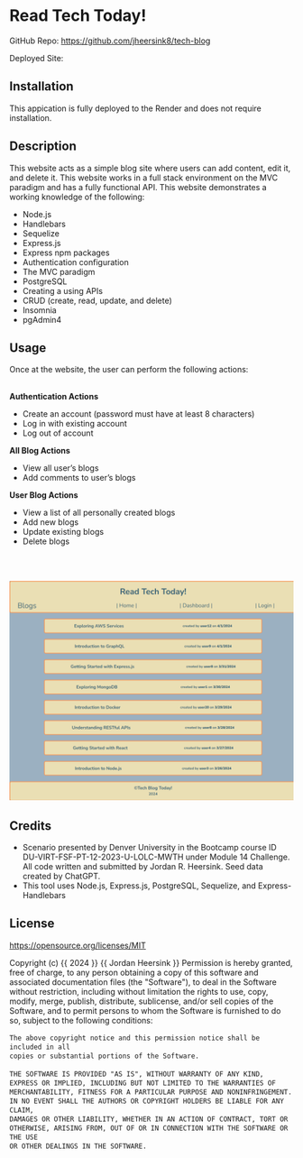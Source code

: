 # Read Tech Today!
GitHub Repo: https://github.com/jheersink8/tech-blog

Deployed Site: 

## Installation 
This appication is fully deployed to the Render and does not require installation. 


## Description
This website acts as a simple blog site where users can add content, edit it, and delete it. This website works in a full stack environment on the MVC paradigm and has a fully functional API. This website demonstrates a working knowledge of the following: 

- Node.js
- Handlebars
- Sequelize
- Express.js
- Express npm packages
- Authentication configuration
- The MVC paradigm 
- PostgreSQL
- Creating a using APIs
- CRUD (create, read, update, and delete) 
- Insomnia
- pgAdmin4





## Usage
Once at the website, the user can perform the following actions: 
<br/><br/>

**Authentication Actions**
- Create an account (password must have at least 8 characters)
- Log in with existing account
- Log out of account

**All Blog Actions**
- View all user’s blogs 
- Add comments to user’s blogs

**User Blog Actions**
- View a list of all personally created blogs
- Add new blogs
- Update existing blogs
- Delete blogs 

<br><br>

![A screenshot of a the list of blogs.](./Assets/images/screenshot.png)


## Credits
- Scenario presented by Denver University in the Bootcamp course ID DU-VIRT-FSF-PT-12-2023-U-LOLC-MWTH under Module 14 Challenge. All code written and submitted by Jordan R. Heersink. Seed data created by ChatGPT. 
- This tool uses Node.js, Express.js, PostgreSQL, Sequelize, and Express-Handlebars


## License
https://opensource.org/licenses/MIT 

  Copyright (c) {{ 2024 }} {{ Jordan Heersink }}
    Permission is hereby granted, free of charge, to any person obtaining a copy
    of this software and associated documentation files (the "Software"), to deal
    in the Software without restriction, including without limitation the rights
    to use, copy, modify, merge, publish, distribute, sublicense, and/or sell
    copies of the Software, and to permit persons to whom the Software is
    furnished to do so, subject to the following conditions:
    
    The above copyright notice and this permission notice shall be included in all
    copies or substantial portions of the Software.
    
    THE SOFTWARE IS PROVIDED "AS IS", WITHOUT WARRANTY OF ANY KIND,
    EXPRESS OR IMPLIED, INCLUDING BUT NOT LIMITED TO THE WARRANTIES OF
    MERCHANTABILITY, FITNESS FOR A PARTICULAR PURPOSE AND NONINFRINGEMENT.
    IN NO EVENT SHALL THE AUTHORS OR COPYRIGHT HOLDERS BE LIABLE FOR ANY CLAIM,
    DAMAGES OR OTHER LIABILITY, WHETHER IN AN ACTION OF CONTRACT, TORT OR
    OTHERWISE, ARISING FROM, OUT OF OR IN CONNECTION WITH THE SOFTWARE OR THE USE
    OR OTHER DEALINGS IN THE SOFTWARE.